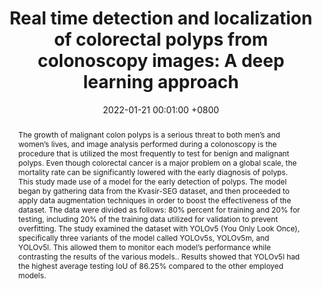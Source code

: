 ---
title:          "Real time detection and localization of colorectal polyps from colonoscopy images: A deep learning approach"
date:           2022-01-21 00:01:00 +0800
selected:       true
pub:            "IEEE International Women in Engineering (WIE)Conference on Electrical and Computer Engineering (WIECON-ECE)"
pub_date:       "2022"
abstract: >-
  The growth of malignant colon polyps is a serious threat to both men’s and women’s lives, and image analysis performed during a colonoscopy is the procedure that is utilized the most frequently to test for benign and malignant polyps. Even though colorectal cancer is a major problem on a global scale, the mortality rate can be significantly lowered with the early diagnosis of polyps. This study made use of a model for the early detection of polyps. The model began by gathering data from the Kvasir-SEG dataset, and then proceeded to apply data augmentation techniques in order to boost the effectiveness of the dataset. The data were divided as follows: 80% percent for training and 20% for testing, including 20% of the training data utilized for validation to prevent overfitting. The study examined the dataset with YOLOv5 (You Only Look Once), specifically three variants of the model called YOLOv5s, YOLOv5m, and YOLOv5l. This allowed them to monitor each model’s performance while contrasting the results of the various models.. Results showed that YOLOv5l had the highest average testing IoU of 86.25% compared to the other employed models.

cover:          /assets/images/covers/cover2.webp
authors:
  - Md Alamin*
  - Bikash Kumar Paul*
  - Nasima Islam Bithi
links:
  Code: https://github.com
  Paper: https://www.biorxiv.org
  # Unsplash: https://unsplash.com/photos/orange-fruit-on-white-table-cloth-ISX_imp8t1o
---